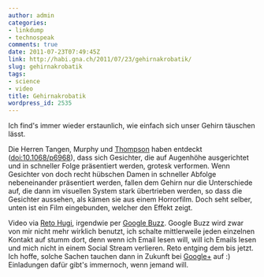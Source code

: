 ```yaml
---
author: admin
categories:
- linkdump
- technospeak
comments: true
date: 2011-07-23T07:49:45Z
link: http://habi.gna.ch/2011/07/23/gehirnakrobatik/
slug: gehirnakrobatik
tags:
- science
- video
title: Gehirnakrobatik
wordpress_id: 2535
---
```


Ich find's immer wieder erstaunlich, wie einfach sich unser Gehirn täuschen lässt.




Die Herren Tangen, Murphy und [Thompson](http://mbthompson.com/research/) haben entdeckt ([doi:10.1068/p6968](http://dx.doi.org/10.1068/p6968)), dass sich Gesichter, die auf Augenhöhe ausgerichtet und in schneller Folge präsentiert werden, grotesk verformen. Wenn Gesichter von doch recht hübschen Damen in schneller Abfolge nebeneinander präsentiert werden, fallen dem Gehirn nur die Unterschiede auf, die dann im visuellen System stark übertrieben werden, so dass die Gesichter aussehen, als kämen sie aus einem Horrorfilm. Doch seht selber, unten ist ein Film eingebunden, welcher den Effekt zeigt.

  

Video via [Reto Hugi](http://retohugi.ch/), irgendwie per [Google Buzz](http://www.google.com/buzz). Google Buzz wird zwar von mir nicht mehr wirklich benutzt, ich schalte mittlerweile jeden einzelnen Kontakt auf stumm dort, denn wenn ich Email lesen will, will ich Emails lesen und mich nicht in einem Social Stream verlieren. Reto entging dem bis jetzt. Ich hoffe, solche Sachen tauchen dann in Zukunft bei [Google+](https://plus.google.com/) auf :) Einladungen dafür gibt's immernoch, wenn jemand will.
